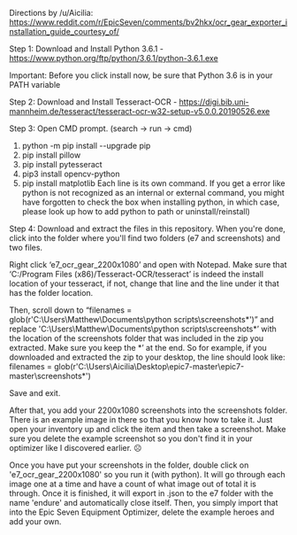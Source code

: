 Directions by /u/Aicilia: https://www.reddit.com/r/EpicSeven/comments/bv2hkx/ocr_gear_exporter_installation_guide_courtesy_of/

Step 1: Download and Install Python 3.6.1 - https://www.python.org/ftp/python/3.6.1/python-3.6.1.exe

Important: Before you click install now, be sure that Python 3.6 is in your PATH variable

Step 2: Download and Install Tesseract-OCR - https://digi.bib.uni-mannheim.de/tesseract/tesseract-ocr-w32-setup-v5.0.0.20190526.exe

Step 3: Open CMD prompt. (search -> run -> cmd)
1. python -m pip install --upgrade pip 
2. pip install pillow
3. pip install pytesseract
4. pip3 install opencv-python
5. pip install matplotlib
Each line is its own command. If you get a error like python is not recognized as an internal or external command, you might have forgotten to check the box when installing python, in which case, please look up how to add python to path or uninstall/reinstall)

Step 4: Download and extract the files in this repository. When you're done, click into the folder where you'll find two folders (e7 and screenshots) and two files.

Right click ‘e7_ocr_gear_2200x1080’ and open with Notepad. Make sure that ‘C:/Program Files (x86)/Tesseract-OCR/tesseract’ is indeed the install location of your tesseract, if not, change that line and the line under it that has the folder location.

Then, scroll down to “filenames = glob(r'C:\Users\Matthew\Documents\python scripts\screenshots\*')” and replace 'C:\Users\Matthew\Documents\python scripts\screenshots\*’ with the location of the screenshots folder that was included in the zip you extracted. Make sure you keep the *’ at the end. So for example, if you downloaded and extracted the zip to your desktop, the line should look like: filenames = glob(r'C:\Users\Aicilia\Desktop\epic7-master\epic7-master\screenshots\*')

Save and exit.

After that, you add your 2200x1080 screenshots into the screenshots folder. There is an example image in there so that you know how to take it. Just open your inventory up and click the item and then take a screenshot. Make sure you delete the example screenshot so you don't find it in your optimizer like I discovered earlier. ☹

Once you have put your screenshots in the folder, double click on 'e7_ocr_gear_2200x1080' so you run it (with python). It will go through each image one at a time and have a count of what image out of total it is through. Once it is finished, it will export in .json to the e7 folder with the name 'endure' and automatically close itself. Then, you simply import that into the Epic Seven Equipment Optimizer, delete the example heroes and add your own.
